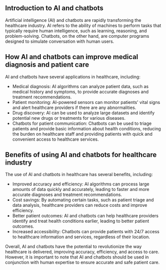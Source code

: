 
Introduction to AI and chatbots
-------------------------------

Artificial intelligence (AI) and chatbots are rapidly transforming the healthcare industry. AI refers to the ability of machines to perform tasks that typically require human intelligence, such as learning, reasoning, and problem-solving. Chatbots, on the other hand, are computer programs designed to simulate conversation with human users.

How AI and chatbots can improve medical diagnosis and patient care
------------------------------------------------------------------

AI and chatbots have several applications in healthcare, including:

* Medical diagnosis: AI algorithms can analyze patient data, such as medical history and symptoms, to provide accurate diagnoses and treatment recommendations.
* Patient monitoring: AI-powered sensors can monitor patients' vital signs and alert healthcare providers if there are any abnormalities.
* Drug discovery: AI can be used to analyze large datasets and identify potential new drugs or treatments for various diseases.
* Chatbots for patient communication: Chatbots can be used to triage patients and provide basic information about health conditions, reducing the burden on healthcare staff and providing patients with quick and convenient access to healthcare services.

Benefits of using AI and chatbots for healthcare industry
---------------------------------------------------------

The use of AI and chatbots in healthcare has several benefits, including:

* Improved accuracy and efficiency: AI algorithms can process large amounts of data quickly and accurately, leading to faster and more accurate diagnoses and treatment recommendations.
* Cost savings: By automating certain tasks, such as patient triage and data analysis, healthcare providers can reduce costs and improve efficiency.
* Better patient outcomes: AI and chatbots can help healthcare providers identify and treat health conditions earlier, leading to better patient outcomes.
* Increased accessibility: Chatbots can provide patients with 24/7 access to healthcare information and services, regardless of their location.

Overall, AI and chatbots have the potential to revolutionize the way healthcare is delivered, improving accuracy, efficiency, and access to care. However, it is important to note that AI and chatbots should be used in conjunction with human expertise to ensure accurate and safe patient care.

